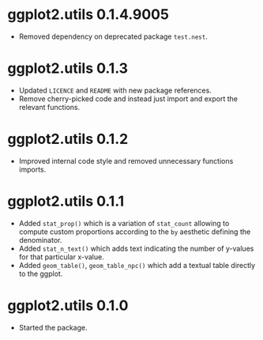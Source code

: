 # ggplot2.utils 0.1.4.9005

* Removed dependency on deprecated package `test.nest`.

# ggplot2.utils 0.1.3

* Updated `LICENCE` and `README` with new package references.
* Remove cherry-picked code and instead just import and export the relevant functions.

# ggplot2.utils 0.1.2

* Improved internal code style and removed unnecessary functions imports. 

# ggplot2.utils 0.1.1

* Added `stat_prop()` which is a variation of `stat_count` allowing to compute custom proportions according to the `by` aesthetic defining the denominator.
* Added `stat_n_text()` which adds text indicating the number of y-values for that particular x-value.
* Added `geom_table()`, `geom_table_npc()` which add a textual table directly to the ggplot.

# ggplot2.utils 0.1.0

* Started the package.
